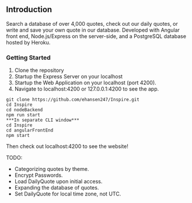 ## Introduction
Search a database of over 4,000 quotes, check out our daily quotes, or write and save your own quote in our database.
Developed with Angular front end, Node.js/Express on the server-side, and a PostgreSQL database hosted by Heroku.  

### Getting Started
1. Clone the repository
2. Startup the Express Server on your localhost
3. Startup the Web Application on your localhost (port 4200).
4. Navigate to localhost:4200 or 127.0.0.1:4200 to see the app.

```
git clone https://github.com/ehansen247/Inspire.git  
cd Inspire  
cd nodeBackend
npm run start
***In separate CLI window***
cd Inspire
cd angularFrontEnd
npm start
```
Then check out localhost:4200 to see the website!


TODO:
* Categorizing quotes by theme.
* Encrypt Passwords.
* Load DailyQuote upon initial access. 
* Expanding the database of quotes.
* Set DailyQuote for local time zone, not UTC.

